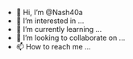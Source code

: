 - 👋 Hi, I’m @Nash40a
- 👀 I’m interested in ...
- 🌱 I’m currently learning ...
- 💞️ I’m looking to collaborate on ...
- 📫 How to reach me ...

<!---
Nash40a/Nash40a is a ✨ special ✨ repository because its `README.md` (this file) appears on your GitHub profile.
You can click the Preview link to take a look at your changes.
--->
